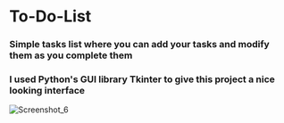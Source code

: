 # To-Do-List

### Simple tasks list where you can add your tasks and modify them as you complete them
### I used Python's GUI library Tkinter to give this project a nice looking interface

![Screenshot_6](https://github.com/gabrielbucur24/To-Do-List/assets/92383719/9453165b-35b8-40c3-a49b-e6943e1227f2)



